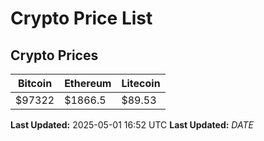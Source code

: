# Crypto Price List

## Crypto Prices
| Bitcoin | Ethereum | Litecoin |
| ------- | -------- | -------- |
| $97322 | $1866.5 | $89.53 |
**Last Updated:** 2025-05-01 16:52 UTC
**Last Updated:** $DATE$
